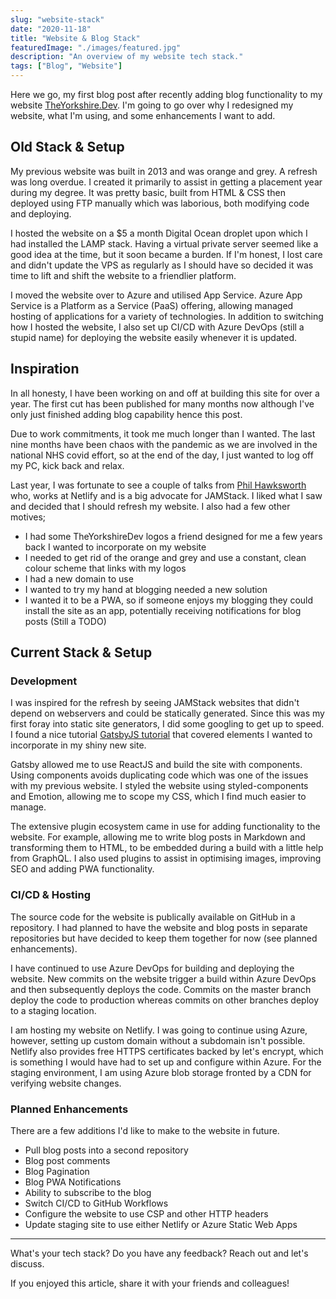 ```yaml
---
slug: "website-stack"
date: "2020-11-18"
title: "Website & Blog Stack"
featuredImage: "./images/featured.jpg"
description: "An overview of my website tech stack."
tags: ["Blog", "Website"]
---
```


Here we go, my first blog post after recently adding blog functionality to my website [TheYorkshire.Dev][1]. I'm going to go over why I redesigned my website, what I'm using, and some enhancements I want to add.

## Old Stack & Setup

My previous website was built in 2013 and was orange and grey. A refresh was long overdue. I created it primarily to assist in getting a placement year during my degree. It was pretty basic, built from HTML & CSS then deployed using FTP manually which was laborious, both modifying code and deploying.

I hosted the website on a $5 a month Digital Ocean droplet upon which I had installed the LAMP stack. Having a virtual private server seemed like a good idea at the time, but it soon became a burden. If I'm honest, I lost care and didn't update the VPS as regularly as I should have so decided it was time to lift and shift the website to a friendlier platform.

I moved the website over to Azure and utilised App Service. Azure App Service is a Platform as a Service (PaaS) offering, allowing managed hosting of applications for a variety of technologies. In addition to switching how I hosted the website, I also set up CI/CD with Azure DevOps (still a stupid name) for deploying the website easily whenever it is updated.

## Inspiration

In all honesty, I have been working on and off at building this site for over a year. The first cut has been published for many months now although I've only just finished adding blog capability hence this post.

Due to work commitments, it took me much longer than I wanted. The last nine months have been chaos with the pandemic as we are involved in the national NHS covid effort, so at the end of the day, I just wanted to log off my PC, kick back and relax.

Last year, I was fortunate to see a couple of talks from [Phil Hawksworth][2] who, works at Netlify and is a big advocate for JAMStack. I liked what I saw and decided that I should refresh my website. I also had a few other motives;

-   I had some TheYorkshireDev logos a friend designed for me a few years back I wanted to incorporate on my website
-   I needed to get rid of the orange and grey and use a constant, clean colour scheme that links with my logos
-   I had a new domain to use
-   I wanted to try my hand at blogging needed a new solution
-   I wanted it to be a PWA, so if someone enjoys my blogging they could install the site as an app, potentially receiving notifications for blog posts (Still a TODO)

## Current Stack & Setup

### Development

I was inspired for the refresh by seeing JAMStack websites that didn't depend on webservers and could be statically generated. Since this was my first foray into static site generators, I did some googling to get up to speed. I found a nice tutorial [GatsbyJS tutorial][3] that covered elements I wanted to incorporate in my shiny new site.

Gatsby allowed me to use ReactJS and build the site with components. Using components avoids duplicating code which was one of the issues with my previous website. I styled the website using styled-components and Emotion, allowing me to scope my CSS, which I find much easier to manage.

The extensive plugin ecosystem came in use for adding functionality to the website. For example, allowing me to write blog posts in Markdown and transforming them to HTML, to be embedded during a build with a little help from GraphQL. I also used plugins to assist in optimising images, improving SEO and adding PWA functionality.

### CI/CD & Hosting

The source code for the website is publically available on GitHub in a repository. I had planned to have the website and blog posts in separate repositories but have decided to keep them together for now (see planned enhancements).

I have continued to use Azure DevOps for building and deploying the website. New commits on the website trigger a build within Azure DevOps and then subsequently deploys the code. Commits on the master branch deploy the code to production whereas commits on other branches deploy to a staging location.

I am hosting my website on Netlify. I was going to continue using Azure, however, setting up custom domain without a subdomain isn't possible. Netlify also provides free HTTPS certificates backed by let's encrypt, which is something I would have had to set up and configure within Azure. For the staging environment, I am using Azure blob storage fronted by a CDN for verifying website changes.

### Planned Enhancements

There are a few additions I'd like to make to the website in future.

-   Pull blog posts into a second repository
-   Blog post comments
-   Blog Pagination
-   Blog PWA Notifications
-   Ability to subscribe to the blog
-   Switch CI/CD to GitHub Workflows
-   Configure the website to use CSP and other HTTP headers
-   Update staging site to use either Netlify or Azure Static Web Apps

<hr />

What's your tech stack? Do you have any feedback? Reach out and let's discuss.

If you enjoyed this article, share it with your friends and colleagues!

[1]: https://theyorkshire.dev
[2]: https://twitter.com/philhawksworth
[3]: https://github.com/justinformentin/gatsby-v2-tutorial-starter